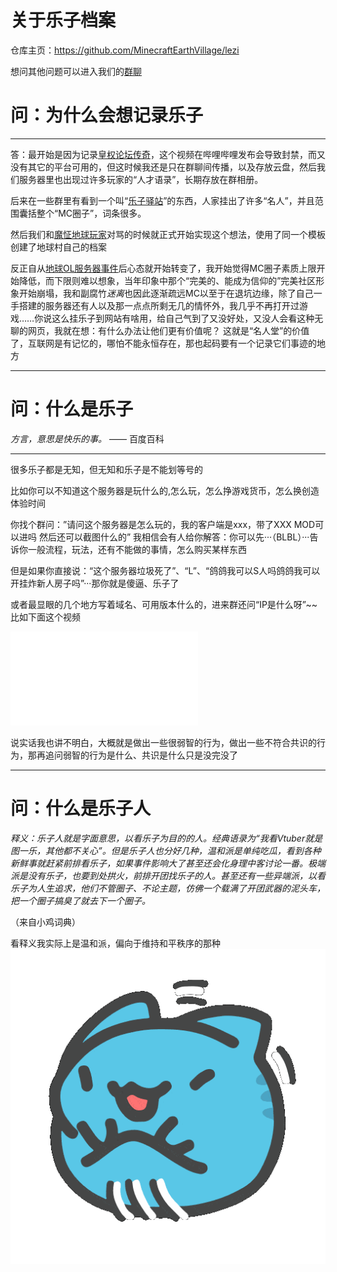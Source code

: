 # 关于乐子档案

仓库主页：https://github.com/MinecraftEarthVillage/lezi

想问其他问题可以进入我们的[群聊](https://map.earthvillage.top/qqun.html "戳我")

# 问：为什么会想记录乐子
***
答：最开始是因为记录[皇权论坛传奇](https://map.earthvillage.top/MCBBS.mp4)，这个视频在哔哩哔哩发布会导致封禁，而又没有其它的平台可用的，但这时候我还是只在群聊间传播，以及存放云盘，然后我们服务器里也出现过许多玩家的“人才语录”，长期存放在群相册。

后来在一些群里有看到一个叫“[乐子驿站](https://lezi.yizhan.wiki)”的东西，人家挂出了许多“名人”，并且范围囊括整个“MC圈子”，词条很多。

然后我们和[魔怔地球玩家](http://lezi.earthvillage.top/article/earth)对骂的时候就正式开始实现这个想法，使用了同一个模板创建了地球村自己的档案

反正自从[地球OL服务器事件](/article/earth)后心态就开始转变了，我开始觉得MC圈子素质上限开始降低，而下限则难以想象，当年印象中那个“完美的、能成为信仰的”完美社区形象开始崩塌，我和副腐竹*迷离*也因此逐渐疏远MC以至于在退坑边缘，除了自己一手搭建的服务器还有人以及那一点点所剩无几的情怀外，我几乎不再打开过游戏……你说这么挂乐子到网站有啥用，给自己气到了又没好处，又没人会看这种无聊的网页，我就在想：有什么办法让他们更有价值呢？ 这就是“名人堂”的价值了，互联网是有记忆的，哪怕不能永恒存在，那也起码要有一个记录它们事迹的地方
***
# 问：什么是乐子

*方言，意思是快乐的事。*     —— 百度百科
***
很多乐子都是无知，但无知和乐子是不能划等号的

比如你可以不知道这个服务器是玩什么的,怎么玩，怎么挣游戏货币，怎么换创造体验时间

你找个群问：”请问这个服务器是怎么玩的，我的客户端是xxx，带了XXX MOD可以进吗 然后还可以截图什么的” 我相信会有人给你解答：你可以先···（BLBL）···告诉你一般流程，玩法，还有不能做的事情，怎么购买某样东西

但是如果你直接说：“这个服务器垃圾死了”、“L”、“鸽鸽我可以S人吗鸽鸽我可以开挂炸新人房子吗”···那你就是傻逼、乐子了

或者最显眼的几个地方写着域名、可用版本什么的，进来群还问“IP是什么呀”~~比如下面这个视频

<iframe src="//player.bilibili.com/player.html?isOutside=true&aid=113816012594785&bvid=BV1EHcVeFEin&cid=27885440173&p=1" scrolling="no" border="0" frameborder="no" framespacing="0" allowfullscreen="true"></iframe>

说实话我也讲不明白，大概就是做出一些很弱智的行为，做出一些不符合共识的行为，那再追问弱智的行为是什么、共识是什么只是没完没了
***
# 问：什么是乐子人

*释义：乐子人就是字面意思，以看乐子为目的的人。经典语录为“我看Vtuber就是图一乐，其他都不关心”。但是乐子人也分好几种，温和派是单纯吃瓜，看到各种新鲜事就赶紧前排看乐子，如果事件影响大了甚至还会化身理中客讨论一番。极端派是没有乐子，也要到处拱火，前排开团找乐子的人。甚至还有一些异端派，以看乐子为人生追求，他们不管圈子、不论主题，仿佛一个载满了开团武器的泥头车，把一个圈子搞臭了就去下一个圈子。*

（来自小鸡词典）

看释义我实际上是温和派，偏向于维持和平秩序的那种![](/icons/猫猫虫滚动.gif)
